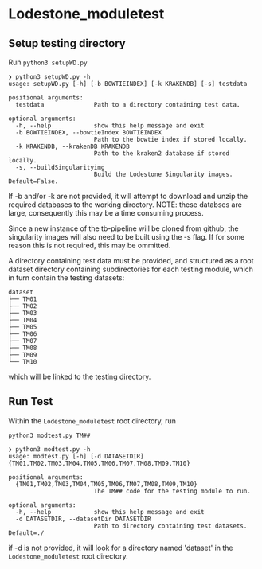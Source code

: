 # Lodestone_moduletest

## Setup testing directory 

Run
```python3 setupWD.py```

```
❯ python3 setupWD.py -h
usage: setupWD.py [-h] [-b BOWTIEINDEX] [-k KRAKENDB] [-s] testdata

positional arguments:
  testdata              Path to a directory containing test data.

optional arguments:
  -h, --help            show this help message and exit
  -b BOWTIEINDEX, --bowtieIndex BOWTIEINDEX
                        Path to the bowtie index if stored locally.
  -k KRAKENDB, --krakenDB KRAKENDB
                        Path to the kraken2 database if stored locally.
  -s, --buildSingularityimg
                        Build the Lodestone Singularity images. Default=False.

```

If -b and/or -k are not provided, it will attempt to download and unzip the required databases to the working directory.
NOTE: these databses are large, consequently this may be a time consuming process.

Since a new instance of the tb-pipeline will be cloned from github, the singularity images will also need to be built using the -s flag. If for some reason this is not required, this may be ommitted.

A directory containing test data must be provided, and structured as a root dataset directory containing subdirectories for each testing module, which in turn contain the testing datasets: 
```
dataset
├── TM01
├── TM02
├── TM03
├── TM04
├── TM05
├── TM06
├── TM07
├── TM08
├── TM09
└── TM10
```
which will be linked to the testing directory.

## Run Test

Within the `Lodestone_moduletest` root directory, run
```
python3 modtest.py TM##
```

```
❯ python3 modtest.py -h
usage: modtest.py [-h] [-d DATASETDIR] {TM01,TM02,TM03,TM04,TM05,TM06,TM07,TM08,TM09,TM10}

positional arguments:
  {TM01,TM02,TM03,TM04,TM05,TM06,TM07,TM08,TM09,TM10}
                        The TM## code for the testing module to run.

optional arguments:
  -h, --help            show this help message and exit
  -d DATASETDIR, --datasetDir DATASETDIR
                        Path to directory containing test datasets. Default=./
```
if -d is not provided, it will look for a directory named 'dataset' in the `Lodestone_moduletest` root directory.
